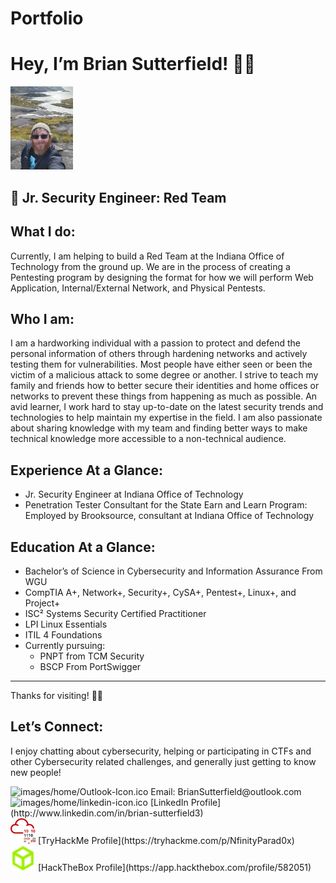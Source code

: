 # Portfolio

# Hey, I’m Brian Sutterfield! 👋🏻

<img src="images/home/trip-pic.jpg" width="100px" />

## 🔴 Jr. Security Engineer: Red Team

## What I do:

Currently, I am helping to build a Red Team at the Indiana Office of Technology from the ground up. We are in the process of creating a Pentesting program by designing the format for how we will perform Web Application, Internal/External Network, and Physical Pentests.

## Who I am:

I am a hardworking individual with a passion to protect and defend the personal information of others through hardening networks and actively testing them for vulnerabilities. Most people have either seen or been the victim of a malicious attack to some degree or another. I strive to teach my family and friends how to better secure their identities and home offices or networks to prevent these things from happening as much as possible. An avid learner, I work hard to stay up-to-date on the latest security trends and technologies to help maintain my expertise in the field. I am also passionate about sharing knowledge with my team and finding better ways to make technical knowledge more accessible to a non-technical audience.

## Experience At a Glance:

* Jr. Security Engineer at Indiana Office of Technology
* Penetration Tester Consultant for the State Earn and Learn Program: Employed by Brooksource, consultant at Indiana Office of Technology

## Education At a Glance:

- Bachelor’s of Science in Cybersecurity and Information Assurance From WGU
- CompTIA A+, Network+, Security+, CySA+, Pentest+, Linux+, and Project+
- ISC² Systems Security Certified Practitioner
- LPI Linux Essentials
- ITIL 4 Foundations
- Currently pursuing:
    - PNPT from TCM Security
    - BSCP From PortSwigger

---

Thanks for visiting! 🙏🏻

## Let’s Connect:

I enjoy chatting about cybersecurity, helping or participating in CTFs and other Cybersecurity related challenges, and generally just getting to know new people!

<aside>
<img src="images/home/Outlook-Icon.ico" alt="images/home/Outlook-Icon.ico" width="40px" /> Email: BrianSutterfield@outlook.com

</aside>

<aside>
<img src="images/home/linkedin-icon.ico" alt="images/home/linkedin-icon.ico" width="40px" /> [LinkedIn Profile](http://www.linkedin.com/in/brian-sutterfield3)

</aside>

<aside>
<img src="images/home/THM-Base-Icon.svg" alt="images/home/THM-Base-Icon.svg" width="40px" /> [TryHackMe Profile](https://tryhackme.com/p/NfinityParad0x)

</aside>

<aside>
<img src="images/home/hack-the-box-base-icon.png" alt="images/home/hack-the-box-base-icon.png" width="40px" /> [HackTheBox Profile](https://app.hackthebox.com/profile/582051)

</aside>
